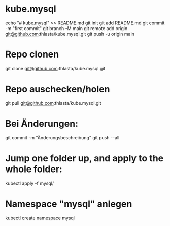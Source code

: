# kube.mysql
echo "# kube.mysql" >> README.md
git init
git add README.md
git commit -m "first commit"
git branch -M main
git remote add origin git@github.com:thlasta/kube.mysql.git
git push -u origin main


# Repo clonen
git clone git@github.com:thlasta/kube.mysql.git

# Repo auschecken/holen
git pull git@github.com:thlasta/kube.mysql.git

# Bei Änderungen:
git commit -m "Änderungsbeschreibung"
git push --all

# Jump one folder up, and apply to the whole folder:
kubectl apply -f mysql/

# Namespace "mysql" anlegen
kubectl create namespace mysql

